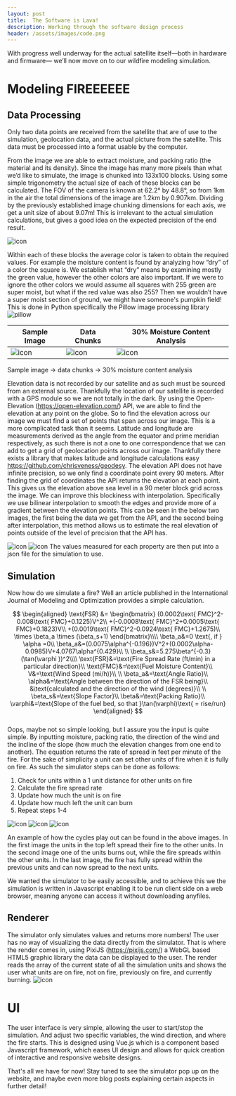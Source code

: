 ```yaml
---
layout: post
title:  The Software is Lava!
description: Working through the software design process
header: /assets/images/code.png
---
```

With progress well underway for the actual satellite itself—both in hardware and firmware— we’ll now move on to our wildfire modeling simulation.

# Modeling FIREEEEEE
## Data Processing
Only two data points are received from the satellite that are of use to the simulation, geolocation data, and the actual picture from the satellite. This data must be processed into a format usable by the computer. 

From the image we are able to extract moisture, and packing ratio (the material and its density). Since the image has many more pixels than what we’d like to simulate, the image is chunked into 133x100 blocks. Using some simple trigonometry the actual size of each of these blocks can be calculated. The FOV of the camera is known at 62.2° by 48.8°, so from 1km in the air the total dimensions of the image are 1.2km by 0.907km. Dividing by the previously established image chunking dimensions for each axis, we get a unit size of about 9.07m! This is irrelevant to the actual simulation calculations, but gives a good idea on the expected precision of the end result.

![icon](/assets/images/the_software_is_lava/trigy.png)

Within each of these blocks the average color is taken to obtain the required values. For example the moisture content is found by analyzing how “dry” of a color the square is. We establish what “dry” means by examining mostly the green value, however the other colors are also important. If we were to ignore the other colors we would assume all squares with 255 green are super moist, but what if the red value was also 255? Then we wouldn’t have a super moist section of ground, we might have someone's pumpkin field! This is done in Python specifically the Pillow image processing library
![pillow](https://warehouse-camo.ingress.cmh1.psfhosted.org/7bc42058d2d94edfcc0533b1566dabea85076a76/68747470733a2f2f7261772e67697468756275736572636f6e74656e742e636f6d2f707974686f6e2d70696c6c6f772f70696c6c6f772d6c6f676f2f6d61696e2f70696c6c6f772d6c6f676f2d323438783235302e706e67)

|Sample Image|Data Chunks|30% Moisture Content Analysis|
|-|-|-|
|![icon](/assets/images/the_software_is_lava/unprocessed.png)|![icon](/assets/images/the_software_is_lava/chunked.png)|![icon](/assets/images/the_software_is_lava/moisture.png)|

Sample image -> data chunks -> 30% moisture content analysis

Elevation data is not recorded by our satellite and as such must be sourced from an external source. Thankfully the location of our satellite is recorded with a GPS module so we are not totally in the dark. By using the Open-Elevation (https://open-elevation.com/) API, we are able to find the elevation at any point on the globe. So to find the elevation across our image we must find a set of points that span across our image. This is a more complicated task than it seems. Latitude and longitude are measurements derived as the angle from the equator and prime meridian respectively, as such there is not a one to one correspondence that we can add to get a grid of geolocation points across our image. Thankfully there exists a library that makes latitude and longitude calculations easy https://github.com/chrisveness/geodesy. The elevation API does not have infinite precision, so we only find a coordinate point every 90 meters. After finding the grid of coordinates the API returns the elevation at each point. This gives us the elevation above sea level in a 90 meter block grid across the image. We can improve this blockiness with interpolation. Specifically we use bilinear interpolation to smooth the edges and provide more of a gradient between the elevation points. This can be seen in the below two images, the first being the data we get from the API, and the second being after interpolation, this method allows us to estimate the real elevation of points outside of the level of precision that the API has.

![icon](/assets/images/the_software_is_lava/raw.png) ![icon](/assets/images/the_software_is_lava/interpolated.png)
The values measured for each property are then put into a json file for the simulation to use.

## Simulation
Now how do we simulate a fire? Well an article published in the International Journal of Modeling and Optimization provides a simple calculation.

$$
\begin{aligned}
\text{FSR} &=
\begin{bmatrix}
(0.0002\text{ FMC}^2-0.008\text{ FMC}+0.1225)V^2\\
+(-0.0008\text{ FMC}^2+0.0005\text{ FMC}+0.1823)V\\
+(0.0019\text{ FMC}^2-0.0924\text{ FMC}+1.2675)\\
\times \beta_a \times (\beta_s+1)
\end{bmatrix}\\\\
\beta_a&=0 \text{, if } \alpha =0\\
\beta_a&=(0.0075\alpha^{-0.196})V^2+(0.0002\alpha-0.0985)V+4.0767\alpha^{0.429}\\
\\
\beta_s&=5.275\beta^{-0.3}(\tan(\varphi ))^2\\\\
\text{FSR}&=\text{Fire Spread Rate (ft/min) in a particular direction}\\
\text{FMC}&=\text{Fuel Moisture Content}\\
V&=\text{Wind Speed (mi/h)}\\
\\
\beta_a&=\text{Angle Ratio}\\
\alpha&=\text{Angle between the direction of the FSR being}\\
&\text{calculated and the direction of the wind (degrees)}\\
\\
\beta_s&=\text{Slope Factor}\\
\beta&=\text{Packing Ratio}\\
\varphi&=\text{Slope of the fuel bed, so that }\tan(\varphi)\text{ = rise/run}
\end{aligned}
$$  
Oops, maybe not so simple looking, but I assure you the input is quite simple. By inputting moisture, packing ratio, the direction of the wind and the incline of the slope (how much the elevation changes from one end to another). The equation returns the rate of spread in feet per minute of the fire. For the sake of simplicity a unit can set other units of fire when it is fully on fire. As such the simulator steps can be done as follows: 

1. Check for units within a 1 unit distance for other units on fire
2. Calculate the fire spread rate
3. Update how much the unit is on fire
4. Update how much left the unit can burn
5. Repeat steps 1-4

![icon](/assets/images/the_software_is_lava/one.png) ![icon](/assets/images/the_software_is_lava/two.png) ![icon](/assets/images/the_software_is_lava/three.png)

An example of how the cycles play out can be found in the above images. In the first image the units in the top left spread their fire to the other units. In the second image one of the units burns out, while the fire spreads within the other units. In the last image, the fire has fully spread within the previous units and can now spread to the next units.

We wanted the simulator to be easily accessible, and to achieve this we the simulation is written in Javascript enabling it to be run client side on a web browser, meaning anyone can access it without downloading anyfiles.

## Renderer
The simulator only simulates values and returns more numbers! The user has no way of visualizing the data directly from the simulator. That is where the render comes in, using PixiJS (https://pixijs.com/) a WebGL based HTML5 graphic library the data can be displayed to the user. The render reads the array of the current state of all the simulation units and shows the user what units are on fire, not on fire, previously on fire, and currently burning. 
![icon](/assets/images/the_software_is_lava/sample.png)
# UI

The user interface is very simple, allowing the user to start/stop the simulation. And adjust two specific variables, the wind direction, and where the fire starts. This is designed using Vue.js which is a component based Javascript framework, which eases UI design and allows for quick creation of interactive and responsive website designs.

That's all we have for now! Stay tuned to see the simulator pop up on the website, and maybe even more blog posts explaining certain aspects in further detail!
